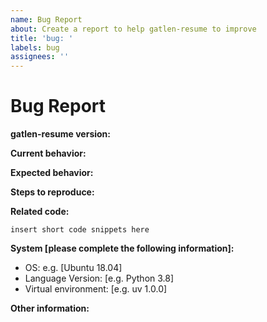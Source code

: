 ```yaml
---
name: Bug Report
about: Create a report to help gatlen-resume to improve
title: 'bug: '
labels: bug
assignees: ''
---
```


# Bug Report

**gatlen-resume version:**

<!-- Please specify commit or tag version. -->

**Current behavior:**

<!-- Describe how the bug manifests. -->

**Expected behavior:**

<!-- Describe what you expect the behavior to be without the bug. -->

**Steps to reproduce:**

<!-- Explain the steps required to duplicate the issue, especially if you are able to provide a sample application. -->

**Related code:**

<!-- If you are able to illustrate the bug or feature request with an example, please provide it here. -->

```
insert short code snippets here
```

**System \[please complete the following information\]:**

- OS: e.g. [Ubuntu 18.04]
- Language Version: [e.g. Python 3.8]
- Virtual environment: [e.g. uv 1.0.0]

**Other information:**

<!-- List any other information that is relevant to your issue. Related issues, suggestions on how to fix, Stack Overflow links, forum links, etc. -->
